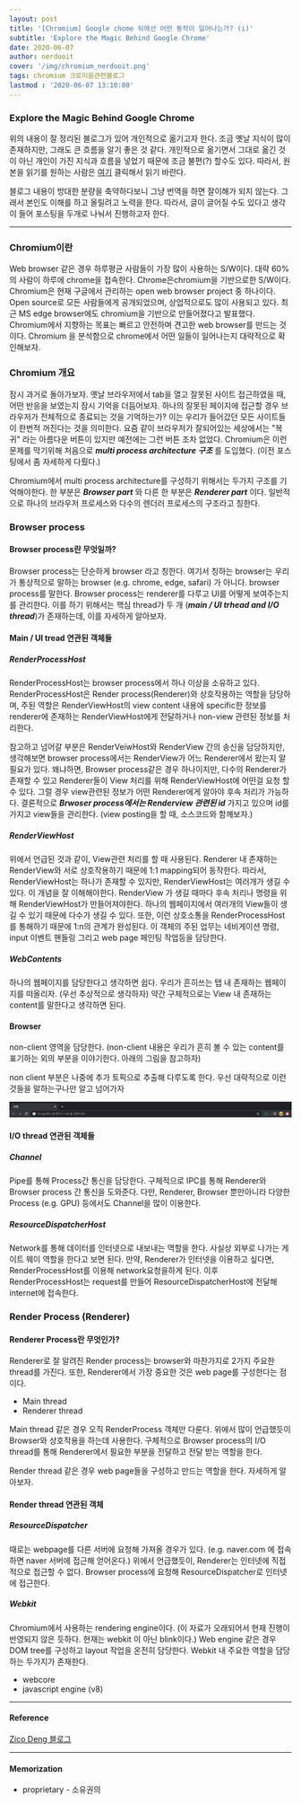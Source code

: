 ```yaml
---
layout: post
title: '[Chromium] Google chome 뒤에선 어떤 동작이 일어나는가? (i)'
subtitle: 'Explore the Magic Behind Google Chrome'
date: 2020-06-07
author: nerdooit
cover: '/img/chromium_nerdooit.png'
tags: chromium 크로미움관련블로그
lastmod : '2020-06-07 13:10:00'
---
```


### Explore the Magic Behind Google Chrome
위의 내용이 잘 정리된 블로그가 있어 개인적으로 옮기고자 한다. 조금 옛날 지식이
많이 존재하지만, 그래도 큰 흐름을 알기 좋은 것 같다. 개인적으로 옮기면서 그대로
옮긴 것이 아닌 개인이 가진 지식과 흐름을 넣었기 때문에 조금 불편(?) 할수도 있다.
따라서, 원본을 읽기를 원하는 사람은 [여기](https://medium.com/@zicodeng/explore-the-magic-behind-google-chrome-c3563dbd2739) 클릭해서 읽기 바란다.

블로그 내용이 방대한 분량을 축약하다보니 그냥 번역을 하면 잘이해가 되지 않는다.
그래서 본인도 이해를 하고 올릴려고 노력을 한다. 따라서, 글이 글어질 수도 있다고
생각이 들어 포스팅을 두개로 나눠서 진행하고자 한다.

---

### Chromium이란
 Web browser 같은 경우 하루평균 사람들이 가장 많이 사용하는 S/W이다. 대략 60% 의
 사람이 하루에 chrome을 접속한다. Chrome은chromium을 기반으로한 S/W이다.
 Chromium은 현재 구글에서 관리하는 open web browser project 중 하나이다. Open
 source로 모든 사람들에게 공개되었으며, 상업적으로도 많이 사용되고 있다. 최근 MS
 edge browser에도 chromium을 기반으로 만들어졌다고 발표했다. Chromium에서
 지향하는 목표는 빠르고 안전하며 견고한 web browser를 만드는 것이다. Chromium 을
 분석함으로 chrome에서 어떤 일들이 일어나는지 대략적으로 확인해보자.

### Chromium 개요
 잠시 과거로 돌아가보자. 옛날 브라우저에서 tab을 열고 잘못된 사이트 접근하였을 때, 어떤 반응을 보였는지 잠시 기억을 더듬어보자.
하나의 잘못된 페이지에 접근할 경우 브라우저가 전체적으로 종료되는 것을
기억하는가? 이는 우리가 들어갔던 모든 사이트들이 한번적 꺼진다는 것을
의미한다. 요즘 같이 브라우저가 잘되어있는 세상에서는 "복귀" 라는 아름다운
버튼이 있지만 예전에는 그런 버튼 조차 없었다. Chromium은 이런 문제를 막기위해
처음으로 ***multi process architecture 구조*** 를 도입했다. (이전 포스팅에서 좀
		자세하게 다뤘다.)

Chromium에서 multi process architecture를 구성하기 위해서는 두가지 구조를
기억해야한다. 한 부분은 ***Browser part*** 와 다른 한 부분은 ***Renderer part*** 이다. 일반적으로 하나의 브라우저 프로세스와 다수의 렌더러 프로세스의 구조라고 칭한다.

### Browser process
#### Browser process란 무엇일까?
Browser process는 단순하게 browser 라고 칭한다. 여기서 칭하는 browser는 우리가
통상적으로 말하는 browser (e.g. chrome, edge, safari) 가 아니다. browser
process를 말한다. Browser process는 renderer를 다루고 UI를 어떻게 보여주는지를 관리한다. 이를 하기 위해서는 핵심 thread가 두 개 (***main / UI trhead and I/O thread***)가 존재하는데, 이를
자세하게 알아보자.

#### Main / UI tread 연관된 객체들
##### RenderProcessHost
RenderProcessHost는 browser process에서 하나 이상을 소유하고 있다.
RenderProcessHost은 Render process(Renderer)와 상호작용하는 역할을 담당하며,
	주된 역할은 RenderViewHost의 view content 내용에 specific한 정보를
	renderer에 존재하는 RenderViewHost에게 전달하거나 non-view 관련된 정보를
	처리한다.

참고하고 넘어갈 부분은 RenderVeiwHost와 RenderView 간의 송신을 담당하지만,
	생각해보면 browser process에서는 RenderView가 어느 Renderer에서 왔는지 알
	필요가 있다. 왜냐하면, Browser process같은 경우 하나이지만, 다수의 Renderer가
	존재할 수 있고 Renderer들이 View 처리를 위해 RenderViewHost에 어떤걸 요청 할 수 있다. 그럴 경우 view관련된 정보가 어떤 Renderer에게 알아야 후속 처리가 가능하다. 결론적으로 ***Brwoser process에서는 Renderview 관련된 id*** 가지고 있으며 id를 가지고 view들을 관리한다. (view posting을 할 때, 소스코드와 함께보자.)

##### RenderViewHost
위에서 언급된 것과 같이, View관련 처리를 할 때 사용된다. Renderer 내
존재하는 RenderView와 서로 상호작용하기 때문에 1:1 mapping되어 동작한다. 따라서,
	RenderViewHost는 하나가 존재할 수 있지만, RenderViewHost는 여러개가 생길 수
	있다. 이 개념을 잘 이해해야한다. RenderView 가 생길 때마다
	후속 처리나 명령을 위해 RenderViewHost가 만들어져야한다. 하나의 웹페이지에서
	여러개의 View들이 생길 수 있기 때문에 다수가 생길 수 있다. 또한, 이런
	상호소통을 RenderProcessHost를 통해하기 때문에 1:n의 관계가 완성된다. 이
	객체의 주된 업무는 네비게이션 명령, input 이벤트 핸들링 그리고 web page 페인팅
	작업등을 담당한다.

##### WebContents
하나의 웹페이지를 담당한다고 생각하면 쉽다. 우리가 흔히쓰는 탭 내 존재하는
웹페이지를 떠올리자. (우선 추상적으로 생각하자) 약간 구체적으로는 View 내 존재하는 content를 말한다고 생각하면 된다.

#### Browser
non-client 영역을 담당한다. (non-client 내용은 우리가
			흔히 볼 수 있는 content를 표기하는 외의 부분을 이야기한다. 아래의 그림을
			참고하자)

non client 부분은 나중에 추가 토픽으로 추출해 다루도록 한다. 우선 대략적으로
이런 것들을 말하는구나만 알고 넘어가자

![non-client view](/img/non-client.png)

#### I/O thread 연관된 객체들
##### Channel
Pipe를 통해 Process간 통신을 담당한다. 구체적으로 IPC를 통해 Renderer와 Browser
process 간 통신을 도와준다. 다만, Renderer, Browser 뿐만아니라 다양한 Process
(e.g. GPU) 등에서도 Channel을 많이 이용한다.


##### ResourceDispatcherHost
Network를 통해 데이터를 인터넷으로 내보내는 역할을 한다. 사실상 외부로 나가는
게이트 웨이 역할을 한다고 보면 된다. 만약, Renderer가 인터넷을 이용하고 싶다면,
	RenderProcessHost를 이용해 network요청을하게 된다. 이후 RenderProcessHost는
	request를 만들어 ResourceDispatcherHost에 전달해 internet에 접속한다.

### Render Process (Renderer)
#### Renderer Process란 무엇인가?
Renderer로 잘 알려진 Render process는 browser와 마찬가지로 2가지 주요한 thread를
가진다. 또한, Renderer에서 가장 중요한 것은 web page를 구성한다는 점이다.
- Main thread
- Renderer thread

Main thread 같은 경우 오직 RenderProcess 객체만 다룬다. 위에서 많이 언급했듯이
Browser와 상호작용을 하는데 사용한다. 구체적으로 Browser process의 I/O thread를
통해 Renderer에서 필요한 부분을 전달하고 전달 받는 역할을 한다.

Render thread 같은 경우 web page들을 구성하고 만드는 역할을 한다. 자세하게
알아보자.

#### Render thread 연관된 객체
##### ResourceDispatcher
때로는 webpage를 다른 서버에 요청해 가져올 경우가 있다. (e.g. naver.com 에
		접속하면 naver 서버에 접근해 얻어온다.) 위에서 언급했듯이, Renderer는
인터넷에 직접적으로 접근할 수 없다. Browser process에 요청해
ResourceDispatcher로 인터넷에 접근한다.

##### Webkit
Chromium에서 사용하는 rendering engine이다. (이 자료가 오래되어서 현재 진행이
		반영되지 않은 듯하다. 현재는 webkit 이 아닌 blink이다.) Web engine 같은 경우
DOM tree를 구성하고 layout 작업을 온전히 담당한다. Webkit 내 주요한 역할을
담당하는 두가지가 존재한다.
- webcore
- javascript engine (v8)

---
#### Reference
[Zico Deng 블로그](https://medium.com/@zicodeng/explore-the-magic-behind-google-chrome-c3563dbd2739)

---
#### Memorization
- proprietary - 소유권의
